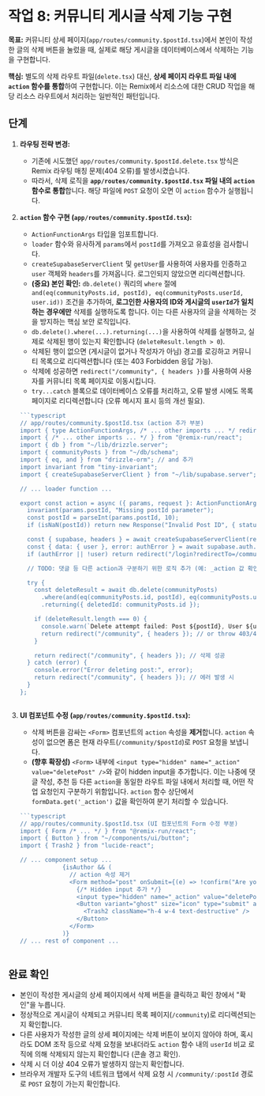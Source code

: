 # 작업 8: 커뮤니티 게시글 삭제 기능 구현

**목표:** 커뮤니티 상세 페이지(`app/routes/community.$postId.tsx`)에서 본인이 작성한 글의 삭제 버튼을 눌렀을 때, 실제로 해당 게시글을 데이터베이스에서 삭제하는 기능을 구현합니다.

**핵심:** 별도의 삭제 라우트 파일(`delete.tsx`) 대신, **상세 페이지 라우트 파일 내에 `action` 함수를 통합**하여 구현합니다. 이는 Remix에서 리소스에 대한 CRUD 작업을 해당 리소스 라우트에서 처리하는 일반적인 패턴입니다.

## 단계

1.  **라우팅 전략 변경:**
    *   기존에 시도했던 `app/routes/community.$postId.delete.tsx` 방식은 Remix 라우팅 매칭 문제(404 오류)를 발생시켰습니다.
    *   따라서, 삭제 로직을 **`app/routes/community.$postId.tsx` 파일 내의 `action` 함수로 통합**합니다. 해당 파일에 `POST` 요청이 오면 이 `action` 함수가 실행됩니다.

2.  **`action` 함수 구현 (`app/routes/community.$postId.tsx`):**
    *   `ActionFunctionArgs` 타입을 임포트합니다.
    *   `loader` 함수와 유사하게 `params`에서 `postId`를 가져오고 유효성을 검사합니다.
    *   `createSupabaseServerClient` 및 `getUser`를 사용하여 사용자를 인증하고 `user` 객체와 `headers`를 가져옵니다. 로그인되지 않았으면 리디렉션합니다.
    *   **(중요) 본인 확인:** `db.delete()` 쿼리의 `where` 절에 `and(eq(communityPosts.id, postId), eq(communityPosts.userId, user.id))` 조건을 추가하여, **로그인한 사용자의 ID와 게시글의 `userId`가 일치하는 경우에만** 삭제를 실행하도록 합니다. 이는 다른 사용자의 글을 삭제하는 것을 방지하는 핵심 보안 로직입니다.
    *   `db.delete().where(...).returning(...)`을 사용하여 삭제를 실행하고, 실제로 삭제된 행이 있는지 확인합니다 (`deleteResult.length > 0`).
    *   삭제된 행이 없으면 (게시글이 없거나 작성자가 아님) 경고를 로깅하고 커뮤니티 목록으로 리디렉션합니다 (또는 403 Forbidden 응답 가능).
    *   삭제에 성공하면 `redirect("/community", { headers })`를 사용하여 사용자를 커뮤니티 목록 페이지로 이동시킵니다.
    *   `try...catch` 블록으로 데이터베이스 오류를 처리하고, 오류 발생 시에도 목록 페이지로 리디렉션합니다 (오류 메시지 표시 등의 개선 필요).

    ```typescript
    ```typescript
    // app/routes/community.$postId.tsx (action 추가 부분)
    import { type ActionFunctionArgs, /* ... other imports ... */ redirect } from "@remix-run/node";
    import { /* ... other imports ... */ } from "@remix-run/react";
    import { db } from "~/lib/drizzle.server";
    import { communityPosts } from "~/db/schema";
    import { eq, and } from "drizzle-orm"; // and 추가
    import invariant from "tiny-invariant";
    import { createSupabaseServerClient } from "~/lib/supabase.server";

    // ... loader function ...

    export const action = async ({ params, request }: ActionFunctionArgs) => {
      invariant(params.postId, "Missing postId parameter");
      const postId = parseInt(params.postId, 10);
      if (isNaN(postId)) return new Response("Invalid Post ID", { status: 400 });

      const { supabase, headers } = await createSupabaseServerClient(request);
      const { data: { user }, error: authError } = await supabase.auth.getUser();
      if (authError || !user) return redirect("/login?redirectTo=/community");

      // TODO: 댓글 등 다른 action과 구분하기 위한 로직 추가 (예: _action 값 확인)

      try {
        const deleteResult = await db.delete(communityPosts)
          .where(and(eq(communityPosts.id, postId), eq(communityPosts.userId, user.id)))
          .returning({ deletedId: communityPosts.id });

        if (deleteResult.length === 0) {
          console.warn(`Delete attempt failed: Post ${postId}, User ${user.id}`);
          return redirect("/community", { headers }); // or throw 403/404
        }

        return redirect("/community", { headers }); // 삭제 성공
      } catch (error) {
        console.error("Error deleting post:", error);
        return redirect("/community", { headers }); // 에러 발생 시
      }
    };
    ```
    ```

3.  **UI 컴포넌트 수정 (`app/routes/community.$postId.tsx`):**
    *   삭제 버튼을 감싸는 `<Form>` 컴포넌트의 `action` 속성을 **제거**합니다. `action` 속성이 없으면 폼은 현재 라우트(`/community/$postId`)로 `POST` 요청을 보냅니다.
    *   **(향후 확장성)** `<Form>` 내부에 `<input type="hidden" name="_action" value="deletePost" />`와 같이 hidden input을 추가합니다. 이는 나중에 댓글 작성, 추천 등 다른 `action`을 동일한 라우트 파일 내에서 처리할 때, 어떤 작업 요청인지 구분하기 위함입니다. `action` 함수 상단에서 `formData.get('_action')` 값을 확인하여 분기 처리할 수 있습니다.

    ```typescript
    ```typescript
    // app/routes/community.$postId.tsx (UI 컴포넌트의 Form 수정 부분)
    import { Form /* ... */ } from "@remix-run/react";
    import { Button } from "~/components/ui/button";
    import { Trash2 } from "lucide-react";

    // ... component setup ...
                {isAuthor && (
                  // action 속성 제거
                  <Form method="post" onSubmit={(e) => !confirm("Are you sure?") && e.preventDefault()}>
                    {/* Hidden input 추가 */}
                    <input type="hidden" name="_action" value="deletePost" />
                    <Button variant="ghost" size="icon" type="submit" aria-label="Delete post">
                      <Trash2 className="h-4 w-4 text-destructive" />
                    </Button>
                  </Form>
                )}
    // ... rest of component ...
    ```
    ```

## 완료 확인

*   본인이 작성한 게시글의 상세 페이지에서 삭제 버튼을 클릭하고 확인 창에서 "확인"을 누릅니다.
*   정상적으로 게시글이 삭제되고 커뮤니티 목록 페이지(`/community`)로 리디렉션되는지 확인합니다.
*   다른 사용자가 작성한 글의 상세 페이지에는 삭제 버튼이 보이지 않아야 하며, 혹시라도 DOM 조작 등으로 삭제 요청을 보내더라도 `action` 함수 내의 `userId` 비교 로직에 의해 삭제되지 않는지 확인합니다 (콘솔 경고 확인).
*   삭제 시 더 이상 404 오류가 발생하지 않는지 확인합니다.
*   브라우저 개발자 도구의 네트워크 탭에서 삭제 요청 시 `/community/:postId` 경로로 `POST` 요청이 가는지 확인합니다. 